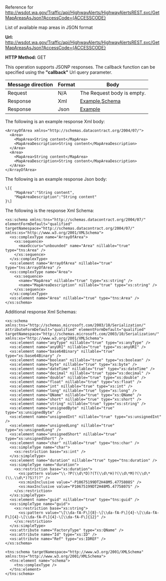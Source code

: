 Reference for http://wsdot.wa.gov/Traffic/api/HighwayAlerts/HighwayAlertsREST.svc/GetMapAreasAsJson?AccessCode={ACCESSCODE}

List of available map areas in JSON format

**Url:** http://wsdot.wa.gov/Traffic/api/HighwayAlerts/HighwayAlertsREST.svc/GetMapAreasAsJson?AccessCode={ACCESSCODE}

**HTTP Method:** GET

This operation supports JSONP responses. The callback function can be specified using the **"callback"** Url query parameter.

| Message direction | Format | Body |
| --- | --- | --- |
| Request | N/A | The Request body is empty. |
| Response | Xml | [Example](#response-xml),[Schema](#response-schema) |
| Response | Json | [Example](#response-json) |

The following is an example response Xml body:

```
<ArrayOfArea xmlns="http://schemas.datacontract.org/2004/07/">
  <Area>
    <MapArea>String content</MapArea>
    <MapAreaDescription>String content</MapAreaDescription>
  </Area>
  <Area>
    <MapArea>String content</MapArea>
    <MapAreaDescription>String content</MapAreaDescription>
  </Area>
</ArrayOfArea>
```

The following is an example response Json body:

```
\[{
	"MapArea":"String content",
	"MapAreaDescription":"String content"
}\]
```

The following is the response Xml Schema:

```
<xs:schema xmlns:tns="http://schemas.datacontract.org/2004/07/" elementFormDefault="qualified" targetNamespace="http://schemas.datacontract.org/2004/07/" xmlns:xs="http://www.w3.org/2001/XMLSchema">
  <xs:complexType name="ArrayOfArea">
    <xs:sequence>
      <maxOccurs="unbounded" name="Area" nillable="true" type="tns:Area" />
    </xs:sequence>
  </xs:complexType>
  <xs:element name="ArrayOfArea" nillable="true" type="tns:ArrayOfArea" />
  <xs:complexType name="Area">
    <xs:sequence>
      <name="MapArea" nillable="true" type="xs:string" />
      <name="MapAreaDescription" nillable="true" type="xs:string" />
    </xs:sequence>
  </xs:complexType>
  <xs:element name="Area" nillable="true" type="tns:Area" />
</xs:schema>
```

Additional response Xml Schemas:

```
<xs:schema xmlns:tns="http://schemas.microsoft.com/2003/10/Serialization/" attributeFormDefault="qualified" elementFormDefault="qualified" targetNamespace="http://schemas.microsoft.com/2003/10/Serialization/" xmlns:xs="http://www.w3.org/2001/XMLSchema">
  <xs:element name="anyType" nillable="true" type="xs:anyType" />
  <xs:element name="anyURI" nillable="true" type="xs:anyURI" />
  <xs:element name="base64Binary" nillable="true" type="xs:base64Binary" />
  <xs:element name="boolean" nillable="true" type="xs:boolean" />
  <xs:element name="byte" nillable="true" type="xs:byte" />
  <xs:element name="dateTime" nillable="true" type="xs:dateTime" />
  <xs:element name="decimal" nillable="true" type="xs:decimal" />
  <xs:element name="double" nillable="true" type="xs:double" />
  <xs:element name="float" nillable="true" type="xs:float" />
  <xs:element name="int" nillable="true" type="xs:int" />
  <xs:element name="long" nillable="true" type="xs:long" />
  <xs:element name="QName" nillable="true" type="xs:QName" />
  <xs:element name="short" nillable="true" type="xs:short" />
  <xs:element name="string" nillable="true" type="xs:string" />
  <xs:element name="unsignedByte" nillable="true" type="xs:unsignedByte" />
  <xs:element name="unsignedInt" nillable="true" type="xs:unsignedInt" />
  <xs:element name="unsignedLong" nillable="true" type="xs:unsignedLong" />
  <xs:element name="unsignedShort" nillable="true" type="xs:unsignedShort" />
  <xs:element name="char" nillable="true" type="tns:char" />
  <xs:simpleType name="char">
    <xs:restriction base="xs:int" />
  </xs:simpleType>
  <xs:element name="duration" nillable="true" type="tns:duration" />
  <xs:simpleType name="duration">
    <xs:restriction base="xs:duration">
      <xs:pattern value="\\-?P(\\d\*D)?(T(\\d\*H)?(\\d\*M)?(\\d\*(\\.\\d\*)?S)?)?" />
      <xs:minInclusive value="-P10675199DT2H48M5.4775808S" />
      <xs:maxInclusive value="P10675199DT2H48M5.4775807S" />
    </xs:restriction>
  </xs:simpleType>
  <xs:element name="guid" nillable="true" type="tns:guid" />
  <xs:simpleType name="guid">
    <xs:restriction base="xs:string">
      <xs:pattern value="\[\\da-fA-F\]{8}-\[\\da-fA-F\]{4}-\[\\da-fA-F\]{4}-\[\\da-fA-F\]{4}-\[\\da-fA-F\]{12}" />
    </xs:restriction>
  </xs:simpleType>
  <xs:attribute name="FactoryType" type="xs:QName" />
  <xs:attribute name="Id" type="xs:ID" />
  <xs:attribute name="Ref" type="xs:IDREF" />
</xs:schema>
```

```
<tns:schema targetNamespace="http://www.w3.org/2001/XMLSchema" xmlns:tns="http://www.w3.org/2001/XMLSchema">
  <tns:element name="schema">
    <tns:complexType />
  </tns:element>
</tns:schema>
```
